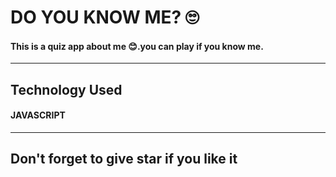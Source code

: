 # DO YOU KNOW ME? 🙄
#### This is a quiz app about me 😊.you can play if you know me.
----
## Technology Used
#### JAVASCRIPT
----
## Don't forget to give star if you like it